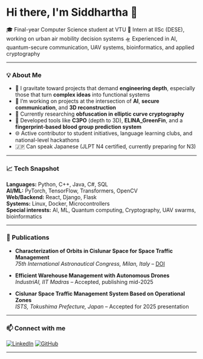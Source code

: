 # Hi there, I'm Siddhartha 👋

🎓 Final-year Computer Science student at VTU
💼 Intern at IISc (DESE), working on urban air mobility decision systems
🛸 Experienced in AI, quantum-secure communication, UAV systems, bioinformatics, and applied cryptography

---

### 💡 About Me

- 🔬 I gravitate toward projects that demand **engineering depth**, especially those that turn **complex ideas** into functional systems
- 🔭 I’m working on projects at the intersection of **AI**, **secure communication**, and **3D reconstruction**
- 🔐 Currently researching **obfuscation in elliptic curve cryptography**  
- 🤖 Developed tools like **C3PO** (depth to 3D), **ELINA_GreenFin**, and a **fingerprint-based blood group prediction system**
- 🌐 Active contributor to student initiatives, language learning clubs, and national-level hackathons
- 🇯🇵 Can speak Japanese (JLPT N4 certified, currently preparing for N3)

---

### 📈 Tech Snapshot

**Languages:** Python, C++, Java, C#, SQL  
**AI/ML:** PyTorch, TensorFlow, Transformers, OpenCV  
**Web/Backend:** React, Django, Flask  
**Systems:** Linux, Docker, Microcontrollers  
**Special interests:** AI, ML, Quantum computing, Cryptography, UAV swarms, bioinformatics

---

### 📄 Publications

- **Characterization of Orbits in Cislunar Space for Space Traffic Management**  
  *75th International Astronautical Congress, Milan, Italy* – [DOI](https://doi.org/10.52202/078368-0113)

- **Efficient Warehouse Management with Autonomous Drones**  
  *IndustriAI, IIT Madras* – Accepted, publishing mid-2025

- **Cislunar Space Traffic Management System Based on Operational Zones**  
  *ISTS, Tokushima Prefecture, Japan* – Accepted for 2025 presentation

---

### 📫 Connect with me

[![LinkedIn](https://img.shields.io/badge/-LinkedIn-blue?style=flat-square&logo=linkedin)](https://linkedin.com/in/siddharthapundit)
[![GitHub](https://img.shields.io/badge/-GitHub-black?style=flat-square&logo=github)](https://github.com/SiddharthaStoic)

---
